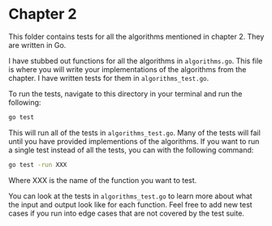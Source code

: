 # Chapter 2

This folder contains tests for all the algorithms mentioned in chapter 2. They are written in Go.

I have stubbed out functions for all the algorithms in `algorithms.go`. This file is where you will write your implementations of the algorithms from the chapter. I have written tests for them in `algorithms_test.go`.

To run the tests, navigate to this directory in your terminal and run the following:

```bash
go test
```

This will run all of the tests in `algorithms_test.go`. Many of the tests will fail until you have provided implementions of the algorithms. If you want to run a single test instead of all the tests, you can with the following command:

```bash
go test -run XXX
```

Where XXX is the name of the function you want to test.

You can look at the tests in `algorithms_test.go` to learn more about what the input and output look like for each function. Feel free to add new test cases if you run into edge cases that are not covered by the test suite.